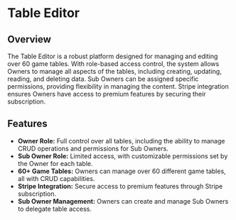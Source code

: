 # Table Editor

## Overview
The Table Editor is a robust platform designed for managing and editing over 60 game tables. With role-based access control, the system allows Owners to manage all aspects of the tables, including creating, updating, reading, and deleting data. Sub Owners can be assigned specific permissions, providing flexibility in managing the content. Stripe integration ensures Owners have access to premium features by securing their subscription.

## Features
- **Owner Role:** Full control over all tables, including the ability to manage CRUD operations and permissions for Sub Owners.
- **Sub Owner Role:** Limited access, with customizable permissions set by the Owner for each table.
- **60+ Game Tables:** Owners can manage over 60 different game tables, all with CRUD capabilities.
- **Stripe Integration:** Secure access to premium features through Stripe subscription.
- **Sub Owner Management:** Owners can create and manage Sub Owners to delegate table access.